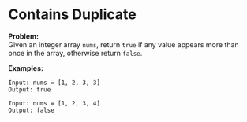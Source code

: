 # Contains Duplicate

**Problem:**  
Given an integer array `nums`, return `true` if any value appears more than once in the array, otherwise return `false`.

**Examples:**
```text
Input: nums = [1, 2, 3, 3]
Output: true

Input: nums = [1, 2, 3, 4]
Output: false
